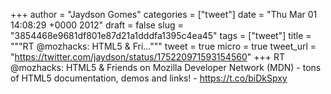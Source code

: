 
+++
author = "Jaydson Gomes"
categories = ["tweet"]
date = "Thu Mar 01 14:08:29 +0000 2012"
draft = false
slug = "3854468e9681df801e87d21a1dddfa1395c4ea45"
tags = ["tweet"]
title = """RT @mozhacks: HTML5 & Fri..."""
tweet = true
micro = true
tweet_url = "https://twitter.com/jaydson/status/175220971593154560"
+++
RT @mozhacks: HTML5 & Friends on Mozilla Developer Network (MDN) - tons of HTML5 documentation, demos and links! - https://t.co/biDkSpxy
